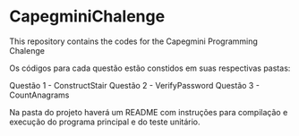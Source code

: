 # CapegminiChalenge

This repository contains the codes for the Capegmini Programming Chalenge

Os códigos para cada questão estão constidos em suas respectivas pastas:

Questão 1 - ConstructStair
Questão 2 - VerifyPassword
Questão 3 - CountAnagrams

Na pasta do projeto haverá um README com instruções para compilação e execução do programa
principal e do teste unitário.
